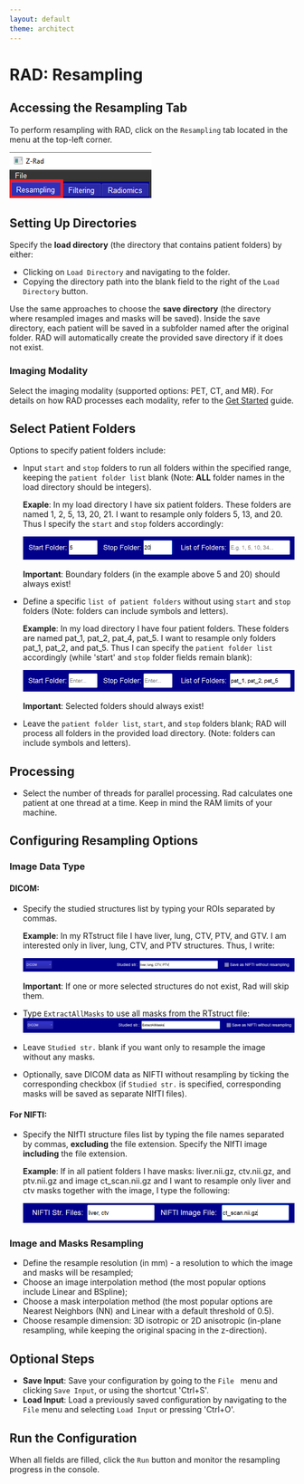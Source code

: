 ```yaml
---
layout: default
theme: architect
---
```


# RAD: Resampling

## Accessing the Resampling Tab

To perform resampling with RAD, click on the `Resampling` tab located in the menu at the top-left corner.

![Resampling Tab](f1.png "Resampling Tab")

## Setting Up Directories

Specify the **load directory** (the directory that contains patient folders) by either:
- Clicking on `Load Directory` and navigating to the folder.
- Copying the directory path into the blank field to the right of the `Load Directory` button.

Use the same approaches to choose the **save directory** (the directory where resampled images and masks will be saved). 
Inside the save directory, each patient will be saved in a subfolder named after the original folder.
RAD will automatically create the provided save directory if it does not exist.

### Imaging Modality
Select the imaging modality (supported options: PET, CT, and MR). For details on how RAD processes each modality, refer to the [Get Started](get_started.md) guide.

## Select Patient Folders
Options to specify patient folders include:

- Input `start` and `stop` folders to run all folders within the specified range, keeping the `patient folder list` blank (Note: **ALL** folder names in the load directory should be integers).                                                                                                                                                                        

    **Exaple**: In my load directory I have six patient folders. These folders are named 1, 2, 5, 13, 20, 21. I want to resample only folders 5, 13, and 20. Thus I specify the `start` and `stop` folders accordingly:
  
    ![Select Patient Folders Option I](f2_load_pat_folders_1.PNG "Option I")

    **Important**: Boundary folders (in the example above 5 and 20) should always exist!
     
- Define a specific `list of patient folders` without using `start` and `stop` folders (Note: folders can include symbols and letters).

     **Example**: In my load directory I have four patient folders. These folders are named pat_1, pat_2, pat_4, pat_5. I want to resample only folders pat_1, pat_2, and pat_5. Thus I can specify the `patient folder list` accordingly (while 'start' and `stop` folder fields remain blank):
  
     ![Select Patient Folders Option II](f2_load_pat_folders_2.PNG "Option II")
   
     **Important**: Selected folders should always exist!

- Leave the `patient folder list`, `start`, and `stop` folders blank; RAD will process all folders in the provided load directory. (Note: folders can include symbols and letters).

## Processing
- Select the number of threads for parallel processing. Rad calculates one patient at one thread at a time. Keep in mind the RAM limits of your machine.

## Configuring Resampling Options

### Image Data Type
#### DICOM:
- Specify the studied structures list by typing your ROIs separated by commas.

     **Example**: In my RTstruct file I have liver, lung, CTV, PTV, and GTV. I am interested only in liver, lung, CTV, and PTV structures. Thus, I write:
  
     ![DICOM Option I](f3_DICOM_1.PNG "DICOM Option I")

     **Important**: If one or more selected structures do not exist, Rad will skip them.
  
- Type `ExtractAllMasks` to use all masks from the RTstruct file:
  ![DICOM Option II](f3_DICOM_2.PNG "DICOM Option II")
- Leave `Studied str.` blank if you want only to resample the image without any masks.
- Optionally, save DICOM data as NIFTI without resampling by ticking the corresponding checkbox (if `Studied str.` is specified, corresponding masks will be saved as separate NIfTI files).

#### For NIFTI: 
- Specify the NIfTI structure files list by typing the file names separated by commas, **excluding** the file extension. Specify the NIfTI image **including** the file extension.

     **Example**: If in all patient folders I have masks: liver.nii.gz, ctv.nii.gz, and ptv.nii.gz and image ct_scan.nii.gz and I want to resample only liver and ctv masks together with the image, I type the following:

     ![NIFTI Option I](f3_NIFTI_1.PNG "NIFTI Option I")
 

### Image and Masks Resampling
- Define the resample resolution (in mm) - a resolution to which the image and masks will be resampled;
- Choose an image interpolation method (the most popular options include Linear and BSpline);
- Choose a mask interpolation method (the most popular options are Nearest Neighbors (NN) and Linear with a default threshold of 0.5).
- Choose resample dimension: 3D isotropic or 2D anisotropic (in-plane resampling, while keeping the original spacing in the z-direction).

## Optional Steps
- **Save Input**: Save your configuration by going to the `File ` menu and clicking `Save Input`, or using the shortcut 'Ctrl+S'.
- **Load Input**: Load a previously saved configuration by navigating to the `File` menu and selecting `Load Input` or pressing 'Ctrl+O'.
## Run the Configuration
When all fields are filled, click the `Run` button and monitor the resampling progress in the console.

